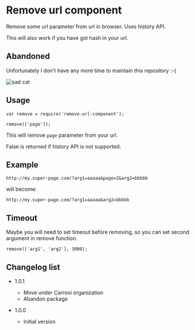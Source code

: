 # Remove url component

Remove some url parameter from url in browser.
Uses history API.

This will also work if you have got hash in your url.

## Abandoned

Unfortunately I don't have any more time to maintain this repository :-(

![sad cat](https://raw.githubusercontent.com/sakren/sakren.github.io/master/images/sad-kitten.jpg)

## Usage

```
var remove = require('remove-url-component');

remove(['page']);
```

This will remove `page` parameter from your url.

False is returned if history API is not supported.

## Example

`http://my.super-page.com/?arg1=aaaaa&page=2&arg2=bbbbb`

will become:

`http://my.super-page.com/?arg1=aaaaa&arg2=bbbbb`

## Timeout

Maybe you will need to set timeout before removing, so you can set second argument in remove function.

```
remove(['arg1', 'arg2'], 3000);
```

## Changelog list

* 1.0.1
	+ Move under Carrooi organization
	+ Abandon package

* 1.0.0
	+ Initial version
